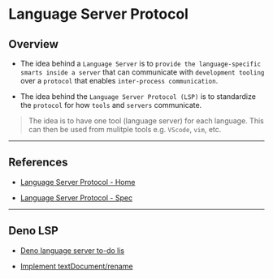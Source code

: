 # Language Server Protocol

## Overview

* The idea behind a `Language Server` is to `provide the language-specific smarts inside a server` that can communicate with `development tooling` over a `protocol` that enables `inter-process communication`.

* The idea behind the `Language Server Protocol (LSP)` is to standardize the `protocol` for how `tools` and `servers` communicate.

> The idea is to have one tool (language server) for each language. This can then be used from mulitple tools e.g. `VScode`, `vim`, etc.

---

## References

* [Language Server Protocol - Home](https://microsoft.github.io/language-server-protocol/)

* [Language Server Protocol - Spec](https://microsoft.github.io/language-server-protocol/specifications/specification-current/)

---

## Deno LSP

* [Deno language server to-do lis](https://github.com/denoland/deno/issues/8643)

* [Implement textDocument/rename](https://github.com/denoland/deno/pull/8910/files)

